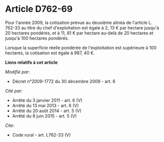 # Article D762-69

Pour l'année 2009, la cotisation prévue au deuxième alinéa de l'article L. 762-33 au titre du chef d'exploitation est égale à
2, 13 € par hectare jusqu'à 20 hectares pondérés, et à 11, 81 € par hectare au-delà de 20 hectares et jusqu'à 100 hectares
pondérés. 

Lorsque la superficie réelle pondérée de l'exploitation est supérieure à 100 hectares, la cotisation est égale à 987, 40 €.

**Liens relatifs à cet article**

_Modifié par_:

  - Décret n°2009-1772 du 30 décembre 2009 - art. 6

_Cité par_:

  - Arrêté du 3 janvier 2011 - art. 6 (V)
  - Arrêté du 13 mai 2013 - art. 6 (V)
  - Arrêté du 20 août 2014 - art. 5 (V)
  - Arrêté du 8 juin 2015 - art. 5 (V)

_Cite_:

  - Code rural - art. L762-33 (V)
